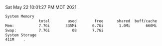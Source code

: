 Sat May 22 10:01:27 PM MDT 2021
```bash
System Memory
               total        used        free      shared  buff/cache   available
Mem:           7.7Gi       335Mi       6.7Gi       1.0Mi       660Mi       7.1Gi
Swap:          7.7Gi          0B       7.7Gi
System Storage
411M	.
```
```bash

